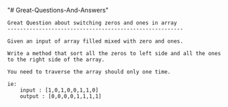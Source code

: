 "# Great-Questions-And-Answers" 
	
	Great Question about switching zeros and ones in array
	--------------------------------------------------------

    Given an input of array filled mixed with zero and ones.

	Write a method that sort all the zeros to left side and all the ones to the right side of the array.

	You need to traverse the array should only one time.

	ie:
		input : [1,0,1,0,0,1,1,0]
		output : [0,0,0,0,1,1,1,1]

